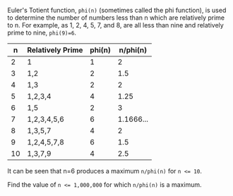 Euler's Totient function, `phi(n)` (sometimes called the phi function), 
is used to determine the number of numbers less than n which are relatively prime to n. 
For example, as 1, 2, 4, 5, 7, and 8, are all less than nine and relatively prime to nine, `phi(9)=6`.

n  | Relatively Prime | phi(n) | n/phi(n)
---|------------------|--------|-------
2  | 1                | 1      |  2
3  | 1,2              | 2      |  1.5
4  | 1,3              | 2      |  2
5  | 1,2,3,4          | 4      |  1.25
6  | 1,5              | 2      |  3
7  | 1,2,3,4,5,6      | 6      |  1.1666...
8  | 1,3,5,7          | 4      |  2  
9  | 1,2,4,5,7,8      | 6      |  1.5
10 | 1,3,7,9          | 4      |  2.5

It can be seen that n=6 produces a maximum `n/phi(n)` for `n <= 10`.

Find the value of `n <= 1,000,000` for which `n/phi(n)` is a maximum.